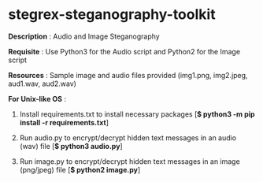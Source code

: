 # stegrex-steganography-toolkit

**Description** : Audio and Image Steganography

**Requisite** : Use Python3 for the Audio script and Python2 for the Image script

**Resources** : Sample image and audio files provided (img1.png, img2.jpeg, aud1.wav, aud2.wav)

**For Unix-like OS** :

1. Install requirements.txt to install necessary packages [**$ python3 -m pip install -r requirements.txt**] 

2. Run audio.py to encrypt/decrypt hidden text messages in an audio (wav) file [**$ python3 audio.py**]

3. Run image.py to encrypt/decrypt hidden text messages in an image (png/jpeg) file  [**$ python2 image.py**]
